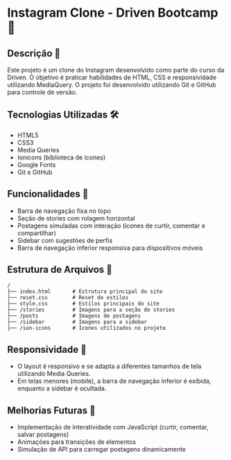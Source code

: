 # Instagram Clone - Driven Bootcamp 📸

## Descrição 📝
Este projeto é um clone do Instagram desenvolvido como parte do curso da Driven. O objetivo é praticar habilidades de HTML, CSS e responsividade utilizando MediaQuery. O projeto foi desenvolvido utilizando Git e GitHub para controle de versão.

## Tecnologias Utilizadas 🛠️
- HTML5
- CSS3
- Media Queries
- Ionicons (biblioteca de ícones)
- Google Fonts
- Git e GitHub

## Funcionalidades 🚀
- Barra de navegação fixa no topo
- Seção de stories com rolagem horizontal
- Postagens simuladas com interação (ícones de curtir, comentar e compartilhar)
- Sidebar com sugestões de perfis
- Barra de navegação inferior responsiva para dispositivos móveis

## Estrutura de Arquivos 📂
```
/
├── index.html       # Estrutura principal do site
├── reset.css        # Reset de estilos
├── style.css        # Estilos principais do site
├── /stories         # Imagens para a seção de stories
├── /posts           # Imagens de postagens
├── /sidebar         # Imagens para a sidebar
├── /ion-icons       # Ícones utilizados no projeto
```

## Responsividade 📱
- O layout é responsivo e se adapta a diferentes tamanhos de tela utilizando Media Queries.
- Em telas menores (mobile), a barra de navegação inferior é exibida, enquanto a sidebar é ocultada.

## Melhorias Futuras 🔮
- Implementação de interatividade com JavaScript (curtir, comentar, salvar postagens)
- Animações para transições de elementos
- Simulação de API para carregar postagens dinamicamente


